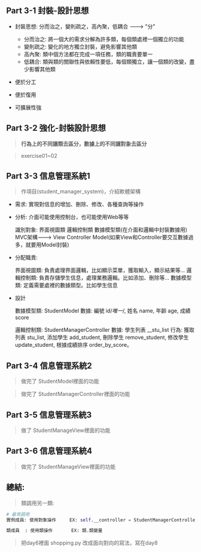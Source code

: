 ## Part 3-1 封裝-設計思想

* 封裝思想: 分而治之，變則疏之，高內聚，低耦合  ---> "分"

  * 分而治之: 將一個大的需求分解為許多類，每個類處裡一個獨立的功能
  * 變則疏之: 變化的地方獨立封裝，避免影響其他類
  * 高內聚: 類中個方法都在完成一項任務，類的職責要單一
  * 低耦合: 類與類的關聯性與依賴性要低，每個類獨立，讓一個類的改變，盡少影響其他類

  

* 便於分工
* 便於復用
* 可擴展性強


## Part 3-2 強化-封裝設計思想

> **行為上的不同讓類去區分，數據上的不同讓對象去區分**

> exercise01~02


## Part 3-3 信息管理系統1

> 作項目(student_manager_system)，介紹軟體架構

* 需求: 實現對信息的增加、刪除、修改、各種查詢等操作

* 分析: 介面可能使用控制台，也可能使用Web等等

	識別對象:  界面視圖類     邏輯控制類      數據模型類(在介面和邏輯中封裝數據用)
	MVC架構--->  View         Controller        Model(如果View和Controller要交互數據過多，就要用Model封裝)

* 分配職責:

	界面視圖類: 負責處理界面邏輯，比如顯示菜單，獲取輸入，顯示結果等...
	邏輯控制類: 負責存儲學生信息，處理業務邏輯。比如添加、刪除等...
	數據模型類: 定義需要處裡的數據類型。比如學生信息

* 設計

	數據模型類: StudentModel
	    數據: 編號 id/*唯一*/, 姓名 name, 年齡 age, 成績 score
	
	邏輯控制類: StudentManagerController
	    數據: 學生列表 __stu_list
	    行為: 獲取列表 stu_list, 添加學生 add_student,
	          刪除學生 remove_student, 修改學生 update_student,
		  根據成績排序 order_by_score。


## Part 3-4 信息管理系統2

> 做完了 StudentModel裡面的功能

> 做完了 StudentManagerController裡面的功能


## Part 3-5 信息管理系統3

> 做了 StudentManageView裡面的功能


## Part 3-6 信息管理系統4

> 做完了 StudentManageView裡面的功能



## 總結:

> 類調用另一類:

```python
# 最常調用
實例成員: 使用對象操作     EX: self.__controller = StudentManagerController()

類成員  : 使用類操作       EX: 類.類變量
```

> 把day6裡面 shopping.py 改成面向對向的寫法，寫在day8